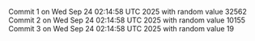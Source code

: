 Commit 1 on Wed Sep 24 02:14:58 UTC 2025 with random value 32562
Commit 2 on Wed Sep 24 02:14:58 UTC 2025 with random value 10155
Commit 3 on Wed Sep 24 02:14:58 UTC 2025 with random value 19
